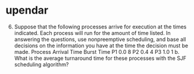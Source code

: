 # upendar
6. Suppose that the following processes arrive for execution at the times indicated. Each process will run for the amount of time listed. In answering the questions, use nonpreemptive scheduling, and base all decisions on the information you have at the time the decision must be made. Process Arrival Time Burst Time P1  0.0   8 P2  0.4   4 P3  1.0   1                   b. What is the average turnaround time for these processes with the SJF scheduling algorithm? 
